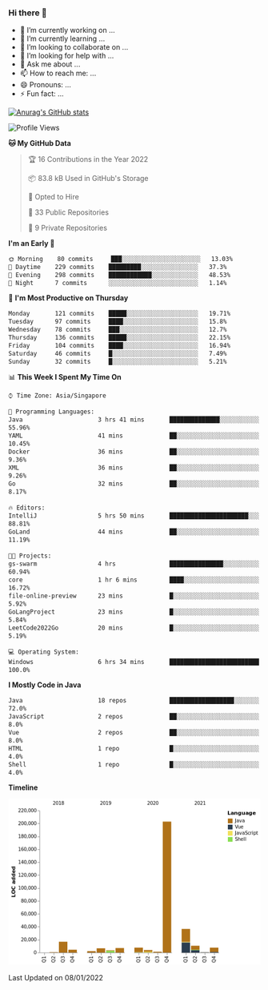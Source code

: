 ### Hi there 👋

- 🔭 I’m currently working on ...
- 🌱 I’m currently learning ...
- 👯 I’m looking to collaborate on ...
- 🤔 I’m looking for help with ...
- 💬 Ask me about ...
- 📫 How to reach me: ...
- 😄 Pronouns: ...
- ⚡ Fun fact: ...

[![Anurag's GitHub stats](https://github-readme-stats.vercel.app/api?username=xiumu2017&show_icons=true&theme=radical)](https://github.com/anuraghazra/github-readme-stats)

<!--
**xiumu2017/xiumu2017** is a ✨ _special_ ✨ repository because its `README.md` (this file) appears on your GitHub profile.

Here are some ideas to get you started:

- 🔭 I’m currently working on ...
- 🌱 I’m currently learning ...
- 👯 I’m looking to collaborate on ...
- 🤔 I’m looking for help with ...
- 💬 Ask me about ...
- 📫 How to reach me: ...
- 😄 Pronouns: ...
- ⚡ Fun fact: ...
-->

<!--START_SECTION:waka-->
![Profile Views](http://img.shields.io/badge/Profile%20Views-1-blue)

**🐱 My GitHub Data** 

> 🏆 16 Contributions in the Year 2022
 > 
> 📦 83.8 kB Used in GitHub's Storage 
 > 
> 💼 Opted to Hire
 > 
> 📜 33 Public Repositories 
 > 
> 🔑 9 Private Repositories  
 > 
**I'm an Early 🐤** 

```text
🌞 Morning    80 commits     ███░░░░░░░░░░░░░░░░░░░░░░   13.03% 
🌆 Daytime    229 commits    █████████░░░░░░░░░░░░░░░░   37.3% 
🌃 Evening    298 commits    ████████████░░░░░░░░░░░░░   48.53% 
🌙 Night      7 commits      ░░░░░░░░░░░░░░░░░░░░░░░░░   1.14%

```
📅 **I'm Most Productive on Thursday** 

```text
Monday       121 commits    █████░░░░░░░░░░░░░░░░░░░░   19.71% 
Tuesday      97 commits     ████░░░░░░░░░░░░░░░░░░░░░   15.8% 
Wednesday    78 commits     ███░░░░░░░░░░░░░░░░░░░░░░   12.7% 
Thursday     136 commits    █████░░░░░░░░░░░░░░░░░░░░   22.15% 
Friday       104 commits    ████░░░░░░░░░░░░░░░░░░░░░   16.94% 
Saturday     46 commits     █░░░░░░░░░░░░░░░░░░░░░░░░   7.49% 
Sunday       32 commits     █░░░░░░░░░░░░░░░░░░░░░░░░   5.21%

```


📊 **This Week I Spent My Time On** 

```text
⌚︎ Time Zone: Asia/Singapore

💬 Programming Languages: 
Java                     3 hrs 41 mins       ██████████████░░░░░░░░░░░   55.96% 
YAML                     41 mins             ██░░░░░░░░░░░░░░░░░░░░░░░   10.45% 
Docker                   36 mins             ██░░░░░░░░░░░░░░░░░░░░░░░   9.36% 
XML                      36 mins             ██░░░░░░░░░░░░░░░░░░░░░░░   9.26% 
Go                       32 mins             ██░░░░░░░░░░░░░░░░░░░░░░░   8.17%

🔥 Editors: 
IntelliJ                 5 hrs 50 mins       ██████████████████████░░░   88.81% 
GoLand                   44 mins             ██░░░░░░░░░░░░░░░░░░░░░░░   11.19%

🐱‍💻 Projects: 
gs-swarm                 4 hrs               ███████████████░░░░░░░░░░   60.94% 
core                     1 hr 6 mins         ████░░░░░░░░░░░░░░░░░░░░░   16.72% 
file-online-preview      23 mins             █░░░░░░░░░░░░░░░░░░░░░░░░   5.92% 
GoLangProject            23 mins             █░░░░░░░░░░░░░░░░░░░░░░░░   5.84% 
LeetCode2022Go           20 mins             █░░░░░░░░░░░░░░░░░░░░░░░░   5.19%

💻 Operating System: 
Windows                  6 hrs 34 mins       █████████████████████████   100.0%

```

**I Mostly Code in Java** 

```text
Java                     18 repos            ██████████████████░░░░░░░   72.0% 
JavaScript               2 repos             ██░░░░░░░░░░░░░░░░░░░░░░░   8.0% 
Vue                      2 repos             ██░░░░░░░░░░░░░░░░░░░░░░░   8.0% 
HTML                     1 repo              █░░░░░░░░░░░░░░░░░░░░░░░░   4.0% 
Shell                    1 repo              █░░░░░░░░░░░░░░░░░░░░░░░░   4.0%

```


**Timeline**

![Chart not found](https://raw.githubusercontent.com/xiumu2017/xiumu2017/main/charts/bar_graph.png) 


 Last Updated on 08/01/2022
<!--END_SECTION:waka-->
